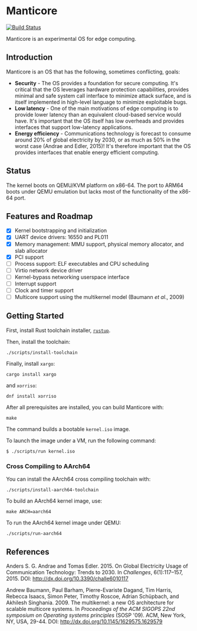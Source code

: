 # Manticore

[![Build Status](https://semaphoreci.com/api/v1/projects/3ee7d6de-333a-4b15-afbc-065e3825778b/1298917/badge.svg)](https://semaphoreci.com/manticore/manticore)

Manticore is an experimental OS for edge computing.

## Introduction

Manticore is an OS that has the following, sometimes conflicting, goals:

* **Security** - The OS provides a foundation for secure computing. It's critical that the OS leverages hardware protection capabilities, provides minimal and safe system call interface to minimize attack surface, and is itself implemented in high-level language to minimize exploitable bugs.
* **Low latency** - One of the main motivations of edge computing is to provide lower latency than an equivalent cloud-based service would have. It's important that the OS itself has low overheads and provides interfaces that support low-latency applications.
* **Energy efficiency** - Communications technology is forecast to consume around 20% of global electricity by 2030, or as much as 50% in the worst case (Andrae and Edler, 2015)! It's therefore important that the OS provides interfaces that enable energy efficient computing.

## Status

The kernel boots on QEMU/KVM platform on x86-64. The port to ARM64 boots under QEMU emulation but lacks most of the functionality of the x86-64 port.

## Features and Roadmap

 * [x] Kernel bootstrapping and initialization
 * [x] UART device drivers: 16550 and PL011
 * [x] Memory management: MMU support, physical memory allocator, and slab allocator
 * [x] PCI support
 * [ ] Process support: ELF executables and CPU scheduling
 * [ ] Virtio network device driver
 * [ ] Kernel-bypass networking userspace interface
 * [ ] Interrupt support
 * [ ] Clock and timer support
 * [ ] Multicore support using the multikernel model (Baumann _et al_., 2009)

## Getting Started

First, install Rust toolchain installer, [`rustup`](https://rustup.rs/).

Then, install the toolchain:

```
./scripts/install-toolchain
```

Finally, install `xargo`:

```
cargo install xargo
```

and `xorriso`:

```
dnf install xorriso
```

After all prerequisites are installed, you can build Manticore with:

```
make
```

The command builds a bootable `kernel.iso` image.

To launch the image under a VM, run the following command:

```
$ ./scripts/run kernel.iso
```

### Cross Compiling to AArch64

You can install the AArch64 cross compiling toolchain with:

```
./scripts/install-aarch64-toolchain
```

To build an AArch64 kernel image, use:

```
make ARCH=aarch64
```

To run the AArch64 kernel image under QEMU:

```
./scripts/run-aarch64
```

## References

Anders S. G. Andrae and Tomas Edler. 2015. On Global Electricity Usage of Communication Technology: Trends to 2030. In _Challenges_, 6(1):117–157, 2015. DOI: http://dx.doi.org/10.3390/challe6010117

Andrew Baumann, Paul Barham, Pierre-Evariste Dagand, Tim Harris, Rebecca Isaacs, Simon Peter, Timothy Roscoe, Adrian Schüpbach, and Akhilesh Singhania. 2009. The multikernel: a new OS architecture for scalable multicore systems. In _Proceedings of the ACM SIGOPS 22nd symposium on Operating systems principles_ (SOSP '09). ACM, New York, NY, USA, 29-44. DOI: http://dx.doi.org/10.1145/1629575.1629579
